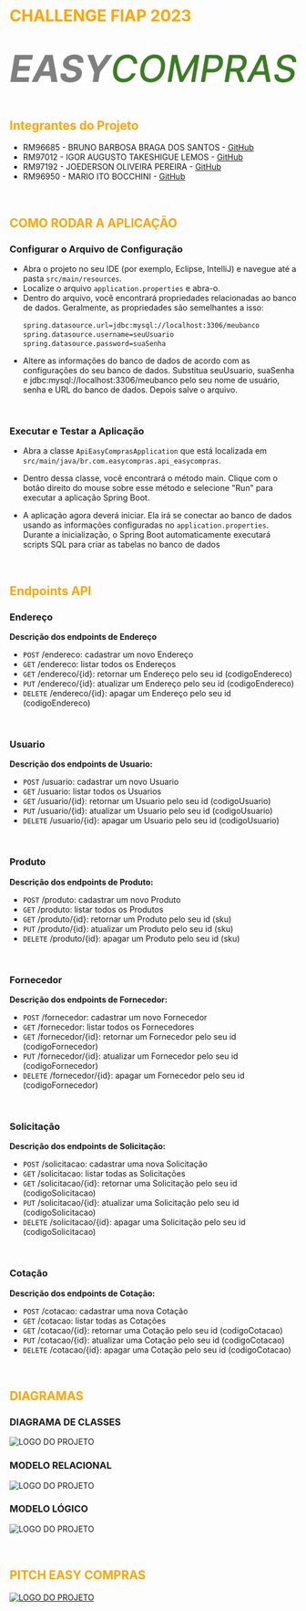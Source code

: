 # <font color="orange">**CHALLENGE FIAP 2023**</font>
<br>

![ LOGO DO PROJETO ](documentacao/LOGO_EASYCOMPRAS.png) 

<br>

## <font color="orange">**Integrantes do Projeto**</font> 
- RM96685 - BRUNO BARBOSA BRAGA DOS SANTOS - [GitHub](https://github.com/Dannzini)
- RM97012 - IGOR AUGUSTO TAKESHIGUE LEMOS - [GitHub](https://github.com/igoorlemoos)
- RM97192 - JOEDERSON OLIVEIRA PEREIRA - [GitHub](https://github.com/JoePereira)
- RM96950 - MARIO ITO BOCCHINI - [GitHub](https://github.com/mario-ito)

<br>

## <font color="orange">**COMO RODAR A APLICAÇÃO**</font> 
### Configurar o Arquivo de Configuração

- Abra o projeto no seu IDE (por exemplo, Eclipse, IntelliJ) e navegue até a pasta `src/main/resources`.
- Localize o arquivo `application.properties` e abra-o.
- Dentro do arquivo, você encontrará propriedades relacionadas ao banco de dados. Geralmente, as propriedades são semelhantes a isso:
   ```properties
   spring.datasource.url=jdbc:mysql://localhost:3306/meubanco
   spring.datasource.username=seuUsuario
   spring.datasource.password=suaSenha
- Altere as informações do banco de dados de acordo com as configurações do seu banco de dados. Substitua seuUsuario, suaSenha e jdbc:mysql://localhost:3306/meubanco pelo seu nome de usuário, senha e URL do banco de dados. Depois salve o arquivo.

<br>

### Executar e Testar a Aplicação
- Abra a classe `ApiEasyComprasApplication` que está localizada em `src/main/java/br.com.easycompras.api_easycompras`.
- Dentro dessa classe, você encontrará o método main. Clique com o botão direito do mouse sobre esse método e selecione "Run" para executar a aplicação Spring Boot.

- A aplicação agora deverá iniciar. Ela irá se conectar ao banco de dados usando as informações configuradas no `application.properties`. Durante a inicialização, o Spring Boot automaticamente executará scripts SQL para criar as tabelas no banco de dados


<br>

## <font color="orange">**Endpoints API**</font>

### **Endereço**

<b>Descrição dos endpoints de Endereço</b>

- `POST` /endereco: cadastrar um novo Endereço
- `GET` /endereco: listar todos os Endereços
- `GET` /endereco/{id}: retornar um Endereço pelo seu id (codigoEndereco)
- `PUT` /endereco/{id}: atualizar um Endereço pelo seu id (codigoEndereco)
- `DELETE` /endereco/{id}: apagar um Endereço pelo seu id (codigoEndereco)

<br>

### **Usuario**

<b>Descrição dos endpoints de Usuario:</b>

- `POST` /usuario: cadastrar um novo Usuario
- `GET` /usuario: listar todos os Usuarios
- `GET` /usuario/{id}: retornar um Usuario pelo seu id (codigoUsuario)
- `PUT` /usuario/{id}: atualizar um Usuario pelo seu id (codigoUsuario)
- `DELETE` /usuario/{id}: apagar um Usuario pelo seu id (codigoUsuario)

<br>

### **Produto**

<b>Descrição dos endpoints de Produto:</b>

- `POST` /produto: cadastrar um novo Produto
- `GET` /produto: listar todos os Produtos
- `GET` /produto/{id}: retornar um Produto pelo seu id (sku)
- `PUT` /produto/{id}: atualizar um Produto pelo seu id (sku)
- `DELETE` /produto/{id}: apagar um Produto pelo seu id (sku)

<br>

### **Fornecedor**

<b>Descrição dos endpoints de Fornecedor:</b>

- `POST` /fornecedor: cadastrar um novo Fornecedor
- `GET` /fornecedor: listar todos os Fornecedores
- `GET` /fornecedor/{id}: retornar um Fornecedor pelo seu id (codigoFornecedor)
- `PUT` /fornecedor/{id}: atualizar um Fornecedor pelo seu id (codigoFornecedor)
- `DELETE` /fornecedor/{id}: apagar um Fornecedor pelo seu id (codigoFornecedor)

<br>

### **Solicitação**

<b>Descrição dos endpoints de Solicitação:</b>

- `POST` /solicitacao: cadastrar uma nova Solicitação
- `GET` /solicitacao: listar todas as Solicitações
- `GET` /solicitacao/{id}: retornar uma Solicitação pelo seu id (codigoSolicitacao)
- `PUT` /solicitacao/{id}: atualizar uma Solicitação pelo seu id (codigoSolicitacao)
- `DELETE` /solicitacao/{id}: apagar uma Solicitação pelo seu id (codigoSolicitacao)

<br>

### **Cotação**

<b>Descrição dos endpoints de Cotação:</b>

- `POST` /cotacao: cadastrar uma nova Cotação
- `GET` /cotacao: listar todas as Cotações
- `GET` /cotacao/{id}: retornar uma Cotação pelo seu id (codigoCotacao)
- `PUT` /cotacao/{id}: atualizar uma Cotação pelo seu id (codigoCotacao)
- `DELETE` /cotacao/{id}: apagar uma Cotação pelo seu id (codigoCotacao)

<br>

## <font color="orange">**DIAGRAMAS**</font>

### DIAGRAMA DE CLASSES 
![ LOGO DO PROJETO ](documentacao/Diagrama_de_classes.png)

### MODELO RELACIONAL
![ LOGO DO PROJETO ](documentacao/model_relational.jpg)

### MODELO LÓGICO
![ LOGO DO PROJETO ](documentacao/model_logico.jpg)

<br>

## <font color="orange">**PITCH EASY COMPRAS**</font>

[![LOGO DO PROJETO](documentacao/Banner_VideoPitch.jpg)](https://youtu.be/8JHqWVqeH18)

